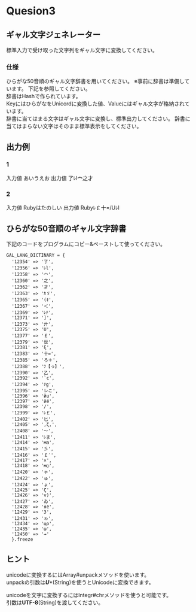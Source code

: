 # Quesion3
## ギャル文字ジェネレーター
標準入力で受け取った文字列をギャル文字に変換してください。  

### 仕様
ひらがな50音順のギャル文字辞書を用いてください。 ※事前に辞書は準備しています。 下記を参照してください。  
辞書はHashで作られています。  
KeyにはひらがなをUnicordに変換した値、Valueにはギャル文字が格納されています。  
辞書に当てはまる文字はギャル文字に変換し、標準出力してください。
辞書に当てはまらない文字はそのまま標準表示をしてください。  

## 出力例
### 1
入力値
あいうえお
出力値
了ﾚl宀之才

### 2
入力値
Rubyはたのしい
出力値
Rubyﾚ￡十=/Uﾚl

## ひらがな50音順のギャル文字辞書
下記のコードをプログラムにコピー&ペーストして使ってください。  
```
GAL_LANG_DICTINARY = {
  '12354' => '了',
  '12356' => 'ﾚl',
  '12358' => '宀',
  '12360' => '之',
  '12362' => '才',
  '12363' => 'ｶゞ',
  '12365' => '(ｷ',
  '12367' => '＜',
  '12369' => 'ﾚﾅ',
  '12371' => ']',
  '12373' => '廾',
  '12375' => 'U',
  '12377' => '￡',
  '12379' => '世',
  '12381' => 'ξ',
  '12383' => '十=',
  '12385' => 'ろ＋',
  '12388' => 'ﾂ【っ】',
  '12390' => '乙',
  '12392' => '`c',
  '12394' => 'ﾅg',
  '12395' => 'レこ',
  '12396' => 'йu',
  '12397' => 'йё',
  '12398' => '/',
  '12399' => 'ﾚ￡',
  '12402' => '匕',
  '12405' => ',ζ,',
  '12408' => '〜',
  '12411' => 'ﾚま',
  '12414' => 'ма',
  '12415' => '彡',
  '12416' => '￡′',
  '12417' => '×',
  '12418' => 'м○',
  '12420' => 'ゃ',
  '12422' => 'ゅ',
  '12424' => 'ょ',
  '12425' => 'ζ',
  '12426' => 'v)',
  '12427' => 'ゐ',
  '12428' => 'яё',
  '12429' => 'З',
  '12431' => 'ゎ',
  '12434' => 'щo',
  '12435' => 'ω',
  '12450' => '→'
  }.freeze
```






















## ヒント
unicodeに変換するにはArray#unpackメソッドを使います。  
unpackの引数は***U****(String)を使うとUnicodeに変換できます。

unicodeを文字に変換するにはIntegr#chrメソッドを使うと可能です。  
引数は**UTF-8**(String)を渡してください。  
